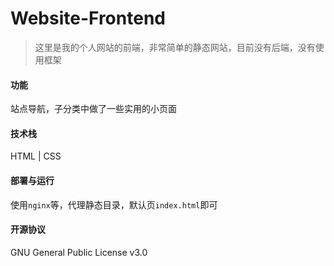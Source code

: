 # Website-Frontend

> 这里是我的个人网站的前端，非常简单的静态网站，目前没有后端，没有使用框架
>

#### 功能

站点导航，子分类中做了一些实用的小页面

#### 技术栈

HTML | CSS

#### 部署与运行

使用`nginx`等，代理静态目录，默认页`index.html`即可

#### 开源协议

GNU General Public License v3.0
